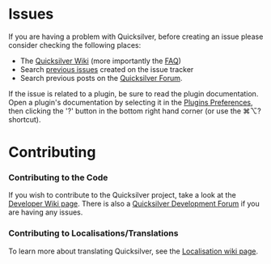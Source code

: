 # Issues

If you are having a problem with Quicksilver, before creating an issue please consider checking the following places:

* The [Quicksilver Wiki](http://qsapp.com/wiki) (more importantly the [FAQ](http://qsapp.com/wiki/FAQ))
* Search [previous issues](http://github.com/quicksilver/quicksilver/issues) created on the issue tracker
* Search previous posts on the [Quicksilver Forum](https://groups.google.com/forum/?fromgroups#!forum/blacktree-quicksilver).

If the issue is related to a plugin, be sure to read the plugin documentation. Open a plugin's documentation by selecting it in the [Plugins Preferences](http://qs.qsapp.com/plugins), then clicking the '?' button in the bottom right hand corner (or use the ⌘⌥? shortcut).


# Contributing

### Contributing to the Code

If you wish to contribute to the Quicksilver project, take a look at the [Developer Wiki page](http://qsapp.com/wiki/Developer_Information). There is also a [Quicksilver Development Forum](https://groups.google.com/forum/?fromgroups#!forum/quicksilver---development) if you are having any issues.

### Contributing to Localisations/Translations

To learn more about translating Quicksilver, see the [Localisation wiki page](http://qsapp.com/wiki/Localization).